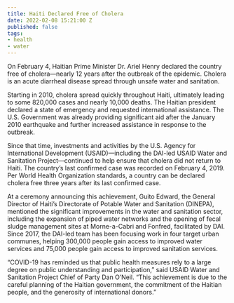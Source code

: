 ```yaml
---
title: Haiti Declared Free of Cholera
date: 2022-02-08 15:21:00 Z
published: false
tags:
- health
- water
---
```


On February 4, Haitian Prime Minister Dr. Ariel Henry declared the country free of cholera—nearly 12 years after the outbreak of the epidemic. Cholera is an acute diarrheal disease spread through unsafe water and sanitation.  

Starting in 2010, cholera spread quickly throughout Haiti, ultimately leading to some 820,000 cases and nearly 10,000 deaths. The Haitian president declared a state of emergency and requested international assistance. The U.S. Government was already providing significant aid after the January 2010 earthquake and further increased assistance in response to the outbreak.

Since that time, investments and activities by the U.S. Agency for International Development (USAID)—including the DAI-led USAID Water and Sanitation Project—continued to help ensure that cholera did not return to Haiti. The country’s last confirmed case was recorded on February 4, 2019. Per World Health Organization standards, a country can be declared cholera free three years after its last confirmed case. 

At a ceremony announcing this achievement, Guito Edward, the General Director of Haiti’s Directorate of Potable Water and Sanitation (DINEPA), mentioned the significant improvements in the water and sanitation sector, including the expansion of piped water networks and the opening of fecal sludge management sites at Morne-a-Cabri and Fonfred, facilitated by DAI. Since 2017, the DAI-led team has been focusing work in four target urban communes, helping 300,000 people gain access to improved water services and 75,000 people gain access to improved sanitation services.

“COVID-19 has reminded us that public health measures rely to a large degree on public understanding and participation,” said USAID Water and Sanitation Project Chief of Party Dan O’Neil. “This achievement is due to the careful planning of the Haitian government, the commitment of the Haitian people, and the generosity of international donors.” 
